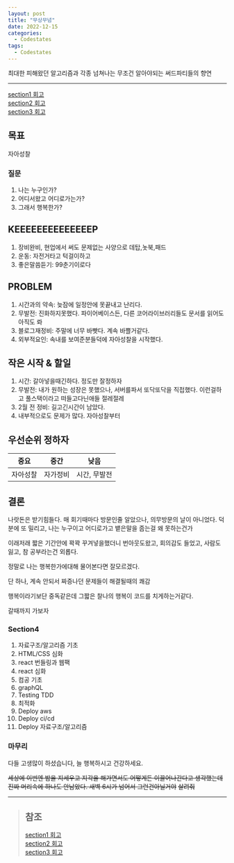 ```yaml
---
layout: post
title: "무상무념"
date: 2022-12-15
categories:
  - Codestates
tags:
  - Codestates
---
```


최대한 피해왔던 알고리즘과 각종 넘쳐나는 무조건 알아야되는 써드파티들의 향연

---

[section1 회고](https://kimtank.github.io/codestates/2022/09/19/a-cs-section1.html)  
[section2 회고](https://kimtank.github.io/codestates/2022/10/19/section2-fin.html)  
[section3 회고](https://kimtank.github.io/codestates/2022/11/16/section3-fin.html)

## 목표

자아성찰

### 질문

1. 나는 누구인가?
2. 어디서왔고 어디로가는가?
3. 그래서 행복한가?

## KEEEEEEEEEEEEEEP

1. 장비완비, 현업에서 써도 문제없는 사양으로 데탑,놋북,패드
2. 운동: 자전거타고 턱걸이하고
3. 좋은말씀듣기: 99춘기이로다

## PROBLEM

1. 시간과의 약속: 늦잠에 일정안에 못끝내고 난리다.
2. 무발전: 진화하지못했다. 파이어베이스든, 다른 코어라이브러리들도 문서를 읽어도 아직도 롸
3. 블로그재정비: 주말에 너무 바빳다. 계속 바쁠거같다.
4. 외부적요인: 속내를 보여준분들덕에 자아성찰을 시작했다.

## 작은 시작 & 할일

1. 시간: 갈아넣을때긴하다. 정도만 잘정하자
2. 무발전: 내가 원하는 성장은 못했으나, 서버를파서 또닥또닥을 직접했다. 이런걸하고 풀스택이라고 떠들고다닌애들 절레절레
3. 2월 전 정비: 길고긴시간이 남았다.
4. 내부적으로도 문제가 많다. 자아성찰부터

## 우선순위 정하자

| 중요     | 중간     | 낮음         |
| -------- | -------- | ------------ |
| 자아성찰 | 자가정비 | 시간, 무발전 |

## 결론

나랏돈은 받기힘들다. 매 회기때마다 방문인줄 알았으나, 의무방문의 날이 아니었다. 덕분에 또 밀리고, 나는 누구이고 어디로가고 뱉은말을 줍는걸 왜 못하는건가

이래저래 짧은 기간안에 꽉꽉 꾸겨넣을했더니 번아웃도왔고, 회의감도 들었고, 사람도 잃고, 참 공부라는건 외롭다.

정말로 나는 행복한가에대해 물어본다면 잘모르겠다.

단 하나, 계속 안되서 짜증나던 문제들이 해결될때의 쾌감

행복이라기보단 중독같은데 그짧은 찰나의 행복이 코드를 치게하는거같다.

갈때까지 가보자

### Section4

1. 자료구조/알고리즘 기초
2. HTML/CSS 심화
3. react 번들링과 웹팩
4. react 심화
5. 컴공 기초
6. graphQL
7. Testing TDD
8. 최적화
9. Deploy aws
10. Deploy ci/cd
11. Deploy 자료구조/알고리즘

### 마무리

다들 고생많이 하셨습니다, 늘 행복하시고 건강하세요.

~~세상에 이번엔 밤을 지세우고 지각을 해가면서도 어떻게든 이끌어나간다고 생각했는데 진짜 머리속에 하나도 안남았다. 새벽 6시가 넘어서 그런건아닐거야~~
~~살려줘~~

---

> ## 참조
>
> [section1 회고](https://kimtank.github.io/codestates/2022/09/19/a-cs-section1.html)  
> [section2 회고](https://kimtank.github.io/codestates/2022/10/19/section2-fin.html)  
> [section3 회고](https://kimtank.github.io/codestates/2022/11/16/section3-fin.html)
